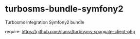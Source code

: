 turbosms-bundle-symfony2
========================

Turbosms integration Symfony2 bundle


require: https://github.com/sunra/turbosms-soapgate-client-php
